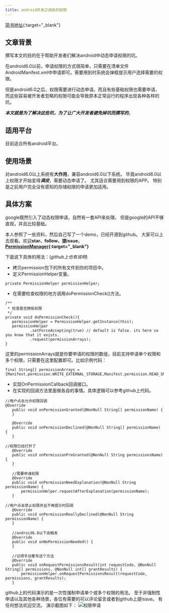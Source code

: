 ```yaml
---
title: android开发之调皮的权限
---
```

[简书地址](http://www.jianshu.com/p/8de4385b6ade){:target="_blank"}
## 文章背景
撰写本文的目的在于帮助开发者们解决android中动态申请权限的坑。

在android6.0以前，申请权限的方式很简单，只需要在清单文件AndroidManifest.xml中申请即可。需要用到时系统会弹框提示用户选择需要的权限。

但是android6.0之后，权限需要进行动态申请。而且有些基础权限也需要申请，而这些容易被开发者忽略的权限可能会导致原本正常运行的程序出现各种各样的坑。

***本文就是为了解决这些坑，为了让广大开发者避免掉坑而撰写的***。

## 适用平台
目前适合所有android平台。

## 使用场景
对android6.0以上系统有**大作用**，兼容android6.0以下系统。
毕竟android6.0以上权限才开始变得***调皮***，需要动态申请了。
尤其适合需要用到权限的APP。
特别是之前用户完全没有感知的存储权限的申请更加适用。

## 具体方案
google既然引入了动态权限申请，自然有一套API来处理。
但是google的API不够直观，并且比较基础。

本人参照了一些资料，然后自己写了一个demo，已经开源到github。
大家可以上去观看。欢迎**star、follow、提issue**。
**[PermissionManager](https://github.com/nesger/PermissionManager){:target="_blank"}**

下面说下具体的用法：(*github上也有说明*)
- 拷贝permission包下的所有文件到你的项目中。
- 定义PermissionHelper变量。
 ```
private PermissionHelper permissionHelper;
 ```
- 在需要检查权限的地方调用doPermissionCheck()方法。

 ```
/**
  * 检查是否拥有权限
  */
private void doPermissionCheck(){
    permissionHelper = PermissionHelper.getInstance(this);
    permissionHelper
            .setForceAccepting(true) // default is false. its here so you know that it exists.
            .request(permissionArrays);
}
 ```
这里的permissionArrays就是你要申请的权限的数组，目前支持申请单个权限和多个权限，只需要在这里配置即可。比如示例代码：
 ```
final String[] permissionArrays = {Manifest.permission.WRITE_EXTERNAL_STORAGE,Manifest.permission.READ_SMS};
 ```
- 实现OnPermissionCallback回调接口。
- 在实现的回调方法里面做各自的事情。具体逻辑可以参考github上代码。

 ```
//用户点击允许权限回调
 @Override
    public void onPermissionGranted(@NonNull String[] permissionName) {
    }

    @Override
    public void onPermissionDeclined(@NonNull String[] permissionName) {
    }

 //权限已经打开了
    @Override
    public void onPermissionPreGranted(@NonNull String permissionsName) {
    }

    //需要申请权限
    @Override
    public void onPermissionNeedExplanation(@NonNull String permissionName) {
        permissionHelper.requestAfterExplanation(permissionName);
    }

 //用户点击禁止权限并且不再提示时回调
    @Override
    public void onPermissionReallyDeclined(@NonNull String permissionName) {
    }

    //android6.0以下会触发
    @Override
    public void onNoPermissionNeeded() {
    }

    //记得手动重写这个方法
    @Override
    public void onRequestPermissionsResult(int requestCode, @NonNull String[] permissions, @NonNull int[] grantResults) {
        permissionHelper.onRequestPermissionsResult(requestCode, permissions, grantResults);
    }
 ```
github上的代码演示的是一次性强制申请单个或多个权限的用法。
至于非强制性申请以及其他各种场景，各位有需要的可以评论留言或者到github上提issue。
有任何想法欢迎交流。
演示截图如下：
![权限申请](http://upload-images.jianshu.io/upload_images/5361063-2c3f0c5ba403f61f.png?imageMogr2/auto-orient/strip%7CimageView2/2/w/1240)



